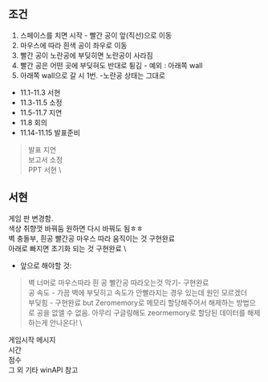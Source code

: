 ## 조건
1. 스페이스를 치면 시작 - 빨간 공이 앞(직선)으로 이동
2. 마우스에 따라 흰색 공이 좌우로 이동
3. 빨간 공이 노란공에 부딪히면 노란공이 사라짐
4. 빨간 공은 어떤 곳에 부딪혀도 반대로 튕김 - 예외 : 아래쪽 wall
5. 아래쪽 wall으로 갈 시 1번. -노란공 상태는 그대로

* 11.1-11.3 서현
* 11.3-11.5 소정
* 11.5-11.7 지연
* 11.8 회의
* 11.14-11.15 발표준비

> 발표 지연\
> 보고서 소정 \
> PPT 서현 \

서현
---
게임 판 변경함. \
색상 취향껏 바꿔둠 원하면 다시 바꿔도 됨ㅎㅎ \
벽 충돌부, 흰공 빨간공 마우스 따라 움직이는 것 구현완료 \
아래로 빠지면 초기화 되는 것 구현완료 \

+ 앞으로 해야할 것: 
>벽 너머로 마우스따라 흰 공 빨간공 따라오는것 막기- 구현완료 \
> 공 속도 - 가끔 벽에 부딪히고 속도가 안빨라지는 경우 있는데 원인 모르겠더 \
> 부딪힘 - 구현완료 but Zeromemory로 메모리 할당해주어서 해제하는 방법으로 공을 없앨 수 없음. 아무리 구글링해도 zeormemory로 할당된 데이터를 해제하는게 안나온다! \
 

게임시작 메시지 \
시간 \
점수 \
그 외 기타
winAPI 참고




